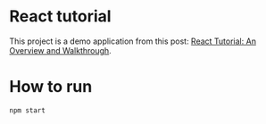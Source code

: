 # React tutorial

This project is a demo application from this post: [React Tutorial: An Overview and Walkthrough](https://www.taniarascia.com/getting-started-with-react/).

# How to run

`npm start`